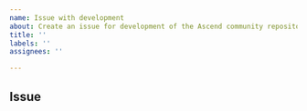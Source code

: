 ```yaml
---
name: Issue with development
about: Create an issue for development of the Ascend community repository
title: ''
labels: ''
assignees: ''

---
```


## Issue
